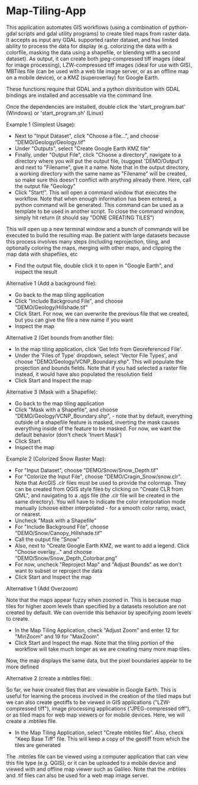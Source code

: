 # Map-Tiling-App
This application automates GIS workflows (using a combination of python-gdal scripts and gdal utility programs) to create 
tiled maps from raster data.  It accepts as input any GDAL supported raster dataset, and has limited ability to process the 
data for display (e.g. colorizing the data with a colorfile, masking the data using a shapefile, or blending with a second 
dataset).  As output, it can create both jpeg-compressed tiff images (ideal for image processing), LZW-compressed tiff images 
(ideal for use with GIS), MBTiles file (can be used with a web tile image server, or as an offline map on a mobile device), 
or a KMZ (superoverlay) for Google Earth.

These functions require that GDAL and a python distribution with GDAL bindings are installed and accessable via the command line.  


Once the dependencies are installed, double click the 'start_program.bat' (Windows) or 'start_program.sh' (Linux)

Example 1 (Simplest Usage): 
- Next to "Input Dataset", click "Choose a file...", and choose "DEMO/Geology/Geology.tif"
- Under "Outputs", select "Create Google Earth KMZ file"
- Finally, under "Output File", click "Choose a directory", navigate to a directory where you will put the output file, 
  (suggest 'DEMO/Output') and next to "Filename", give it a name.
  Note that in the output directory, a working directory with the same name as "Filename" will be created, so make sure this 
  doesn't conflict with anything already there.  Here, call the output file "Geology"
- Click "Start!".  This will open a command window that executes the workflow.  Note that when enough information has been entered, 
  a python command will be generated.  This command can be used as a template to be used in another script.  To close the command 
  window, simply hit return (it should say "DONE CREATING TILES")  

This will open up a new terminal window and a bunch of commands will be executed to build the resulting map.  Be patient with large datasets
because this process involves many steps (including reprojection, tiling, and optionally coloring the maps, merging with other maps, and 
clipping the map data with shapefiles, etc

- Find the output file, double click it to open in "Google Earth", and inspect the result

Alternative 1 (Add a background file):
- Go back to the map tiling application
- Click "Include Background File", and choose "DEMO/Geology/Hillshade.tif"
- Click Start.  For now, we can overwrite the previous file that we created, but you can give the file a new name if you want
- Inspect the map

Alternative 2 (Get bounds from another file):
- In the map tiling application, click 'Get Info from Georeferenced File'.  
- Under the 'Files of Type' dropdown, select 'Vector File Types', and choose "DEMO/Geology/VCNP_Boundary.shp".  This will populate the 
  projection and bounds fields.  Note that if you had selected a raster file instead, it would have also populated the resolution field
- Click Start and Inspect the map

Alternative 3 (Mask with a Shapefile):
- Go back to the map tiling application
- Click "Mask with a Shapefile", and choose "DEMO/Geology/VCNP_Boundary.shp", - note that by default, everything outside
  of a shapefile feature is masked, inverting the mask causes everything inside of the feature to be masked.  For now, we want
  the default behavior (don't check 'Invert Mask')
- Click Start.
- Inspect the map

Example 2 (Colorized Snow Raster Map):
- For "Input Dataset", choose "DEMO/Snow/Snow_Depth.tif"
- For "Colorize the Input File", choose "DEMO/Cragin_Snow/snow.clr".  Note that ArcGIS .clr files must be used to provide the colormap.
  They can be created from QGIS style files by clicking on "Create CLR from QML", and navigating to a .qgs file (the .clr file will be 
  created in the same directory).  You will have to indicate the color interpolation mode manually (choose either interpolated - for a smooth
  color ramp, exact, or nearest.
- Uncheck "Mask with a Shapefile"
- For "Include Background File", choose "DEMO/Snow/Canopy_Hillshade.tif"
- Call the output file "Snow"
- Also, next to "Create Google Earth KMZ, we want to add a legend.  Click "Choose overlay..." and choose "DEMO/Snow/Snow_Depth_Colorbar.png"
- For now, uncheck "Reproject Map" and "Adjust Bounds" as we don't want to subset or reproject the data
- Click Start and Inspect the map

Alternative 1 (Add Overzoom)

Note that the maps appear fuzzy when zoomed in.  This is because map tiles for higher zoom levels than specified by a datasets resolution are not
created by default.  We can override this behavior by specifying zoom levels to create.

- In the Map Tiling Application, check "Adjust Zoom" and enter 12 for "MinZoom" and 19 for "MaxZoom"
- Click Start and Inspect the map.  Note that the tiling portion of the workflow will take much longer as we are creating many more map tiles.

Now, the map displays the same data, but the pixel boundaries appear to be more defined

Alternative 2 (create a mbtiles file):

So far, we have created files that are viewable in Google Earth.  This is useful for learning the process involved in the creation of the tiled maps
but we can also create geotiffs to be viewed in GIS applications ("LZW-compressed tiff"), image processing applications ("JPEG-compressed tiff"), 
or as tiled maps for web map viewers or for mobile devices.  Here, we will create a .mbtiles file.

- In the Map Tiling Application, select "Create mbtiles file".  Also, check "Keep Base Tiff" file.  This will keep a copy of the geotiff from which the tiles
  are generated

The .mbtiles file can be viewed using a computer application that can view this file type (e.g. QGIS), or it can be uploaded to a mobile device and viewed with
and offline map viewer such as Galileo.  Note that the .mbtiles and .tif files can also be used for a web map image server.





 

